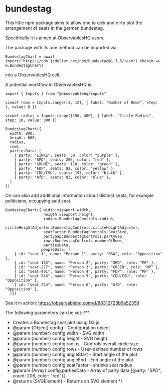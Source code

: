 # bundestag
 
This little npm package aims to allow one to qick and dirty plot the arrangement of seats in the german bundestag. 

Specifically it is aimed at ObservablesHQ users.

The package with its one method can be imported via:

```
BundestagChart = await import("https://cdn.jsdelivr.net/npm/bundestag@1.3.5/+esm").then(m => m.BundestagChart)
```

into a ObservablesHQ cell. 

A potential workflow in ObservablesHQ is:

```
import { Inputs } from "@observablehq/inputs"
```

```
viewof rows = Inputs.range([3, 12], { label: "Number of Rows", step: 1, value: 8 })
```

```
viewof radius = Inputs.range([150, 400], { label: "Circle Radius", step: 10, value: 300 })
```
```
BundestagChart({
  width: 800,
  height: 600,
  radius,
  rows,
  partiesData: [
    { party: "LINKE", seats: 39, color: "purple" },
    { party: "SPD", seats: 206, color: "red" },
    { party: "GRÜNE", seats: 118, color: "green" },
    { party: "FDP", seats: 92, color: "yellow" },
    { party: "CDU/CSU", seats: 197, color: "black" },
    { party: "AfD", seats: 83, color: "blue" },
  ]
})
```
On can also add additional information about distinct seats, for example politicians, occupying said seat. 

```
BundestagChart({ width:viewport.width, 
                 heigth:viewport.height, 
                 radius:BundestagControls.radius,
                 circleHeightAdjuster:BundestagControls.circleHeightAdjuster,
                 seatFactor:BundestagControls.SeatSize,
                 partyGap:BundestagControls.partyGap,
                 rows:BundestagControls.numberOfRows, 
                 partiesData,
                peopleData: [
    { id: "seat-1", name: "Person 1", party: "BSW", role: "Opposition" },
    { id: "seat-153", name: "Person 2", party: "SPD", role: "MP" },
    { id: "seat-277", name: "Person 3", party: "GREEN", role: "MP" },
    { id: "seat-401", name: "Person 4", party: "FDP", role: "MP" },
    { id: "seat-543", name: "Person 5", party: "CDU/CSU", role: "Opposition" },
    { id: "seat-724", name: "Person 6", party: "AfD", role: "Opposition" },
  ]})
```

See it in action:
https://observablehq.com/d/88312723b9a52359

The following parameters can be set:
/**
 * Creates a Bundestag seat plot using D3.js
 * @param {Object} config - Configuration object
 * @param {number} config.width - SVG width
 * @param {number} config.height - SVG height
 * @param {number} config.radius - Controls overall circle size
 * @param {number} config.rows - User-defined number of rows
 * @param {number} config.angleStart - Start angle of the plot
 * @param {number} config.angleEnd - End angle of the plot
 * @param {number} config.seatFactor - shrinks seat radius
 * @param {Array} config.partiesData - Array of party data [{party: "SPD", count: 206, color: "red"}]
 * @returns {SVGElement} - Returns an SVG element
 */
